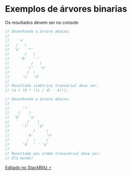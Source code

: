 # Exemplos de árvores binarias

Os resultados devem ser no console

```typescript
// Desenhando a árvore abaixo:
//
//    '+'
//   /   \
//  'a'   '*'
//       /   \
//     'b'   '-'
//          /   \
//        '/'   'e'
//        /  \
//      'c'  'd'
//
// Resultado simétrico tranversal deve ser:
// (a + (b * ((c / d) - e)));

// Desenhando a árvore abaixo:
//
//      '!'
//    /    \
//  'O'    'o'
//        /    \
//      'l'    'd'
//           /     \
//        'm'      'n'
//        /  \     / 
//      'á'  ' ' 'u'
//
// Resultado pos ordem transversal deve ser:
// Olá mundo!

```

[Editado no StackBlitz ⚡️](https://stackblitz.com/edit/arvores)